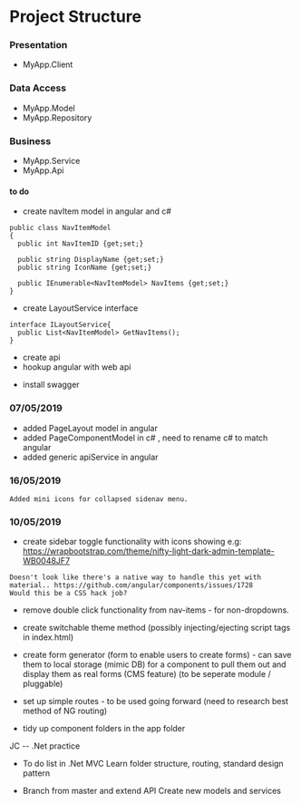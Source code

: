 # Project Structure

### Presentation
* MyApp.Client

### Data Access
* MyApp.Model
* MyApp.Repository

### Business
* MyApp.Service
* MyApp.Api


#### to do
* create navItem model in angular and c#
```
public class NavItemModel
{
  public int NavItemID {get;set;}
  
  public string DisplayName {get;set;}
  public string IconName {get;set;}
  
  public IEnumerable<NavItemModel> NavItems {get;set;}
}
```
* create LayoutService interface
```
interface ILayoutService{
  public List<NavItemModel> GetNavItems();
}
```
* create api
* hookup angular with web api
 - install swagger

### 07/05/2019
 * added PageLayout model in angular
 * added PageComponentModel in c# , need to rename c# to match angular
 * added generic apiService in angular
 
### 16/05/2019
```
Added mini icons for collapsed sidenav menu.
```


### 10/05/2019
* create sidebar toggle functionality with icons showing e.g: https://wrapbootstrap.com/theme/nifty-light-dark-admin-template-WB0048JF7
``` 
Doesn't look like there's a native way to handle this yet with material.. https://github.com/angular/components/issues/1728
Would this be a CSS hack job?
```



* remove double click functionality from nav-items - for non-dropdowns.

* create switchable theme method (possibly injecting/ejecting script tags in index.html)
* create form generator (form to enable users to create forms) - can save them to local storage (mimic DB) for a component to pull them out and display them as real forms (CMS feature) (to be seperate module / pluggable)
* set up simple routes - to be used going forward (need to research best method of NG routing)
* tidy up component folders in the app folder

JC -- .Net practice

* To do list in .Net MVC
Learn folder structure, routing, standard design pattern

* Branch from master and extend API
Create new models and services 




